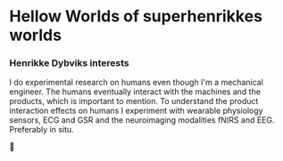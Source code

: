 # Hellow Worlds of superhenrikkes worlds


### Henrikke Dybviks interests
I do experimental research on humans even though I'm a mechanical engineer. The humans eventually interact with the machines and the products, which is important to mention. To understand the product interaction effects on humans I experiment with wearable physiology sensors, ECG and GSR and the neuroimaging modalities fNIRS and EEG. Preferably in situ. 



🦄
